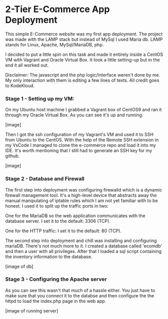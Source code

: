 # 2-Tier E-Commerce App Deployment

This simple E-Commerce website was my first app deployment.
The project was made with the LAMP stack but instead of MySql I used Maria db.
LAMP stands for Linux, Apache, MySql/MariaDB, php.

I decided to put a little spin on this task and made it entirely inside a CentOS VM with Vagrant and Oracle Virtual Box. It took a little setting-up but in the end it all worked out.

Disclaimer: The javascript and the php logic/interface weren't done by me. My only interaction with them is editing a few lines of texts. All credit goes to KodeKloud.

### Stage 1 - Setting up my VM:

On my Ubuntu host machine I grabbed a Vagrant box of CentOS9 and ran it through my Oracle Virtual Box. As you can see it's up and running.

[image]


Then I got the ssh configuration of my Vagrant's VM and used it to SSH from Ubuntu to the CentOS. With the help of the Remote SSH extension in my VsCode I managed to clone the e-commerce repo and load it into my IDE. It's worth mentioning that I still had to generate an SSH key for my github.


[image]


### Stage 2 - Database and Firewall

The first step into deployment was configuring firewalld which is a dynamic firewall management tool. It's a high-level device that abstracts away the manual manipulating of iptable rules which I am not yet familiar with to be honest. 
I used it to split up the traffic ports in two:

One for the MariaDB so the web application communicates with the database server.
I set it to the default: 3306 (TCP).

One for the HTTP traffic:
I set it to the default: 80 (TCP).

The second step into deployment and chill was installing and configuring mariaDB.
There's not much more to it. I created a database called 'ecomdb' and then a user with all privileges. After that I loaded a sql script containing the inventory information to the database.

[image of db]


### Stage 3 - Configuring the Apache server

As you can see this wasn't that much of a hassle either. You just have to make sure that you connect it to the databse and then configure the the httpd to load the index.php page in the web app.

[image of running server]
